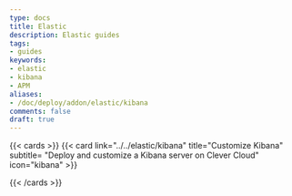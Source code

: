 ```yaml
---
type: docs
title: Elastic
description: Elastic guides
tags:
- guides
keywords:
- elastic
- kibana
- APM
aliases:
- /doc/deploy/addon/elastic/kibana
comments: false
draft: true
---
```

{{< cards >}}
 {{< card link="../../elastic/kibana" title="Customize Kibana" subtitle= "Deploy and customize a Kibana server on Clever Cloud" icon="kibana" >}}

{{< /cards >}}
